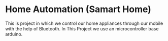 # Home Automation (Samart Home)
This is project in which we control our home appliances through our mobile with the help of Bluetooth. 
In This Project we use an microcontroller base arduino.

